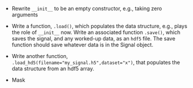 * Rewrite `__init__` to be an empty constructor, e.g., taking zero arguments

* Write a function, `.load()`, which populates the data structure, e.g., plays the role of `__init__` now.  Write an associated function `.save()`, which saves the signal, and any worked-up data, as an `hdf5` file.  The save function should save whatever data is in the Signal object.  

* Write another function, `.load_hd5(filename="my_signal.h5",dataset="x")`, that populates the data structure from an hdf5 array.  

* Mask